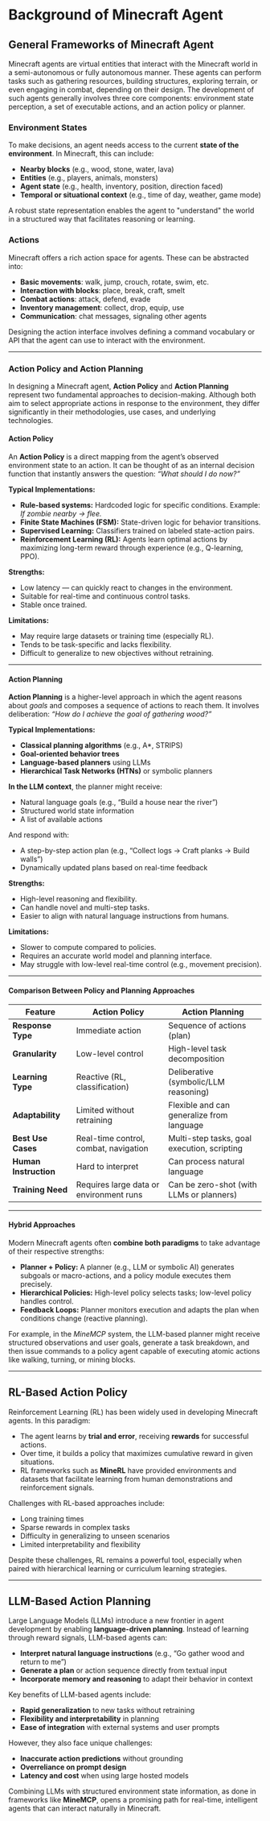 # Background of Minecraft Agent

## General Frameworks of Minecraft Agent

Minecraft agents are virtual entities that interact with the Minecraft world in a semi-autonomous or fully autonomous manner. These agents can perform tasks such as gathering resources, building structures, exploring terrain, or even engaging in combat, depending on their design. The development of such agents generally involves three core components: environment state perception, a set of executable actions, and an action policy or planner.

### Environment States

To make decisions, an agent needs access to the current **state of the environment**. In Minecraft, this can include:

- **Nearby blocks** (e.g., wood, stone, water, lava)
- **Entities** (e.g., players, animals, monsters)
- **Agent state** (e.g., health, inventory, position, direction faced)
- **Temporal or situational context** (e.g., time of day, weather, game mode)

A robust state representation enables the agent to "understand" the world in a structured way that facilitates reasoning or learning.

### Actions

Minecraft offers a rich action space for agents. These can be abstracted into:

- **Basic movements**: walk, jump, crouch, rotate, swim, etc.
- **Interaction with blocks**: place, break, craft, smelt
- **Combat actions**: attack, defend, evade
- **Inventory management**: collect, drop, equip, use
- **Communication**: chat messages, signaling other agents

Designing the action interface involves defining a command vocabulary or API that the agent can use to interact with the environment.

---

### Action Policy and Action Planning

In designing a Minecraft agent, **Action Policy** and **Action Planning** represent two fundamental approaches to decision-making. Although both aim to select appropriate actions in response to the environment, they differ significantly in their methodologies, use cases, and underlying technologies.

#### Action Policy

An **Action Policy** is a direct mapping from the agent’s observed environment state to an action. It can be thought of as an internal decision function that instantly answers the question: *“What should I do now?”*

**Typical Implementations:**
- **Rule-based systems:** Hardcoded logic for specific conditions. Example: *If zombie nearby → flee.*
- **Finite State Machines (FSM):** State-driven logic for behavior transitions.
- **Supervised Learning:** Classifiers trained on labeled state-action pairs.
- **Reinforcement Learning (RL):** Agents learn optimal actions by maximizing long-term reward through experience (e.g., Q-learning, PPO).

**Strengths:**
- Low latency — can quickly react to changes in the environment.
- Suitable for real-time and continuous control tasks.
- Stable once trained.

**Limitations:**
- May require large datasets or training time (especially RL).
- Tends to be task-specific and lacks flexibility.
- Difficult to generalize to new objectives without retraining.

---

#### Action Planning

**Action Planning** is a higher-level approach in which the agent reasons about *goals* and composes a sequence of actions to reach them. It involves deliberation: *“How do I achieve the goal of gathering wood?”*

**Typical Implementations:**
- **Classical planning algorithms** (e.g., A*, STRIPS)
- **Goal-oriented behavior trees**
- **Language-based planners** using LLMs
- **Hierarchical Task Networks (HTNs)** or symbolic planners

**In the LLM context**, the planner might receive:
- Natural language goals (e.g., “Build a house near the river”)
- Structured world state information
- A list of available actions

And respond with:
- A step-by-step action plan (e.g., “Collect logs → Craft planks → Build walls”)
- Dynamically updated plans based on real-time feedback

**Strengths:**
- High-level reasoning and flexibility.
- Can handle novel and multi-step tasks.
- Easier to align with natural language instructions from humans.

**Limitations:**
- Slower to compute compared to policies.
- Requires an accurate world model and planning interface.
- May struggle with low-level real-time control (e.g., movement precision).

---

#### Comparison Between Policy and Planning Approaches

| Feature                    | Action Policy                             | Action Planning                              |
|---------------------------|-------------------------------------------|----------------------------------------------|
| **Response Type**         | Immediate action                          | Sequence of actions (plan)                   |
| **Granularity**           | Low-level control                         | High-level task decomposition                |
| **Learning Type**         | Reactive (RL, classification)             | Deliberative (symbolic/LLM reasoning)        |
| **Adaptability**          | Limited without retraining                | Flexible and can generalize from language    |
| **Best Use Cases**        | Real-time control, combat, navigation     | Multi-step tasks, goal execution, scripting  |
| **Human Instruction**     | Hard to interpret                         | Can process natural language                 |
| **Training Need**         | Requires large data or environment runs   | Can be zero-shot (with LLMs or planners)     |

---

#### Hybrid Approaches

Modern Minecraft agents often **combine both paradigms** to take advantage of their respective strengths:

- **Planner + Policy:** A planner (e.g., LLM or symbolic AI) generates subgoals or macro-actions, and a policy module executes them precisely.
- **Hierarchical Policies:** High-level policy selects tasks; low-level policy handles control.
- **Feedback Loops:** Planner monitors execution and adapts the plan when conditions change (reactive planning).

For example, in the *MineMCP* system, the LLM-based planner might receive structured observations and user goals, generate a task breakdown, and then issue commands to a policy agent capable of executing atomic actions like walking, turning, or mining blocks.

---

## RL-Based Action Policy

Reinforcement Learning (RL) has been widely used in developing Minecraft agents. In this paradigm:

- The agent learns by **trial and error**, receiving **rewards** for successful actions.
- Over time, it builds a policy that maximizes cumulative reward in given situations.
- RL frameworks such as **MineRL** have provided environments and datasets that facilitate learning from human demonstrations and reinforcement signals.

Challenges with RL-based approaches include:
- Long training times
- Sparse rewards in complex tasks
- Difficulty in generalizing to unseen scenarios
- Limited interpretability and flexibility

Despite these challenges, RL remains a powerful tool, especially when paired with hierarchical learning or curriculum learning strategies.

---

## LLM-Based Action Planning

Large Language Models (LLMs) introduce a new frontier in agent development by enabling **language-driven planning**. Instead of learning through reward signals, LLM-based agents can:

- **Interpret natural language instructions** (e.g., “Go gather wood and return to me”)
- **Generate a plan** or action sequence directly from textual input
- **Incorporate memory and reasoning** to adapt their behavior in context

Key benefits of LLM-based agents include:

- **Rapid generalization** to new tasks without retraining
- **Flexibility and interpretability** in planning
- **Ease of integration** with external systems and user prompts

However, they also face unique challenges:

- **Inaccurate action predictions** without grounding
- **Overreliance on prompt design**
- **Latency and cost** when using large hosted models

Combining LLMs with structured environment state information, as done in frameworks like **MineMCP**, opens a promising path for real-time, intelligent agents that can interact naturally in Minecraft.
